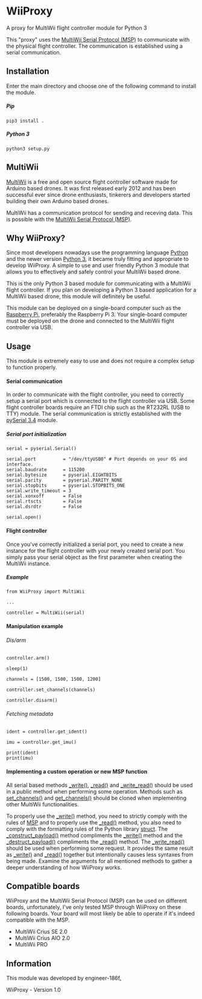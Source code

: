 # WiiProxy

A proxy for MultiWii flight controller module for Python 3

This "proxy" uses the [MultiWii Serial Protocol (MSP)](http://www.multiwii.com/wiki/index.php?title=Multiwii_Serial_Protocol) to communicate
with the physical flight controller. The communication is established
using a serial communication.

## Installation
Enter the main directory and choose one of the following command to install the module.

##### Pip
```pip3 install .```

##### Python 3
```python3 setup.py```

## MultiWii
[MultiWii](https://github.com/multiwii) is a free and open source flight controller software made for Arduino based drones.
It was first released early 2012 and has been successful ever since drone enthusiasts, 
tinkerers and developers started building their own Arduino based drones.

MultiWii has a communication protocol for sending and receving data. This is possible
with the [MultiWii Serial Protocol (MSP)](http://www.multiwii.com/wiki/index.php?title=Multiwii_Serial_Protocol).

## Why WiiProxy?
Since most developers nowadays use the programming language [Python](https://www.python.org/) and the newer version [Python 3](https://www.python.org/download/releases/3.0/), it became truly fitting and appropriate to develop WiiProxy. A simple to use and user friendly Python 3 module that allows you to effectively and safely control your MultiWii based drone.

This is the only Python 3 based module for communicating with a MultiWii flight controller. If you plan on developing a Python 3 based application for a MultiWii based drone, this module will definitely be useful.

This module can be deployed on a single-board computer such as the [Raspberry Pi](https://www.raspberrypi.org/), preferably the Raspberry Pi 3. Your single-board computer must be deployed on the drone and connected to the MultiWii flight controller via USB.

## Usage
This module is extremely easy to use and does not require a complex setup to function properly.

#### Serial communication

In order to communicate with the flight controller, you need to correctly setup a serial port which is connected to the flight controller via USB. Some flight controller boards require an FTDI chip such as the RT232RL (USB to TTY) module. The serial communication is strictly established with the [pySerial 3.4](https://pyserial.readthedocs.io/en/latest/pyserial.html) module.

##### Serial port initialization
```
serial = pyserial.Serial()

serial.port          = "/dev/ttyUSB0" # Port depends on your OS and interface.
serial.baudrate      = 115200
serial.bytesize      = pyserial.EIGHTBITS
serial.parity        = pyserial.PARITY_NONE
serial.stopbits      = pyserial.STOPBITS_ONE
serial.write_timeout = 3
serial.xonxoff       = False
serial.rtscts        = False
serial.dsrdtr        = False

serial.open()
```

#### Flight controller

Once you've correctly initialized a serial port, you need to create a new instance for the flight controller with your newly created serial port. You simply pass your serial object as the first parameter when creating the MultiWii instance.

##### Example
```
from WiiProxy import MultiWii

...

controller = MultiWii(serial)
```
#### Manipulation example
###### Dis/arm
```
controller.arm()

sleep(1)

channels = [1500, 1500, 1500, 1200]

controller.set_channels(channels)

controller.disarm()
```
###### Fetching metadata
```
ident = controller.get_ident()

imu = controller.get_imu()

print(ident)
print(imu)
```

#### Implementing a custom operation or new MSP function
All serial based methods [_write()](https://github.com/engineer-186f/WiiProxy/blob/master/WiiProxy/__init__.py#L117), [_read()](https://github.com/engineer-186f/WiiProxy/blob/master/WiiProxy/__init__.py#L120) and [_write_read()](https://github.com/engineer-186f/WiiProxy/blob/master/WiiProxy/__init__.py#L132) should be used in a public method when performing some operation. Methods such as [set_channels()](https://github.com/engineer-186f/WiiProxy/blob/master/WiiProxy/__init__.py#L208) and [get_channels()](https://github.com/engineer-186f/WiiProxy/blob/master/WiiProxy/__init__.py#L221) should be cloned when implementing other MultiWii functionalities.

To properly use the [_write()](https://github.com/engineer-186f/WiiProxy/blob/master/WiiProxy/__init__.py#L117) method, you need to strictly comply with the rules of [MSP](http://www.multiwii.com/wiki/index.php?title=Multiwii_Serial_Protocol) and to properly use the [_read()](https://github.com/engineer-186f/WiiProxy/blob/master/WiiProxy/__init__.py#L120) method, you also need to comply with the formatting rules of the Python library [struct](https://docs.python.org/2/library/struct.html). The [_construct_payload()](https://github.com/engineer-186f/WiiProxy/blob/master/WiiProxy/__init__.py#L76) method compliments the [_write()](https://github.com/engineer-186f/WiiProxy/blob/master/WiiProxy/__init__.py#L117) method and the [_destruct_payload()](https://github.com/engineer-186f/WiiProxy/blob/master/WiiProxy/__init__.py#L110) compliments the [_read()](https://github.com/engineer-186f/WiiProxy/blob/master/WiiProxy/__init__.py#L120) method. The [_write_read()](https://github.com/engineer-186f/WiiProxy/blob/master/WiiProxy/__init__.py#L132) should be used when performing some request. It provides the same result as [_write()](https://github.com/engineer-186f/WiiProxy/blob/master/WiiProxy/__init__.py#L117) and [_read()](https://github.com/engineer-186f/WiiProxy/blob/master/WiiProxy/__init__.py#L120) together but intentionally causes less syntaxes from being made. Examine the arguments for all mentioned methods to gather a deeper understanding of how WiiProxy works.

## Compatible boards
WiiProxy and the MultiWii Serial Protocol (MSP) can be used on different boards, unfortunately, I've only tested MSP through WiiProxy on these following boards. Your board will most likely be able to operate if it's indeed compatible with the MSP.

- MultiWii Crius SE 2.0
- MultiWii Crius AIO 2.0
- MultiWii PRO

## Information
This module was developed by engineer-186f[.](https://i.ytimg.com/vi/cI01_TXIMWc/hqdefault.jpg)

WiiProxy - Version 1.0
